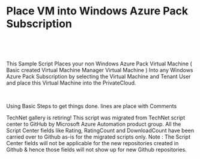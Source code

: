 ﻿Place VM into Windows Azure Pack Subscription
=============================================

            

 

 

This Sample Script Places your non Windows Azure Pack Virtual Machine ( Basic created Virtual Machine Manager Virtual Machine ) Into any Windows Azure Pack Subscription by selecting the Virtual Machine and Tenant User and place this Virtual
 Machine into the PrivateCloud.


 


Using Basic Steps to get things done. lines are place with Comments


        
    
TechNet gallery is retiring! This script was migrated from TechNet script center to GitHub by Microsoft Azure Automation product group. All the Script Center fields like Rating, RatingCount and DownloadCount have been carried over to Github as-is for the migrated scripts only. Note : The Script Center fields will not be applicable for the new repositories created in Github & hence those fields will not show up for new Github repositories.
